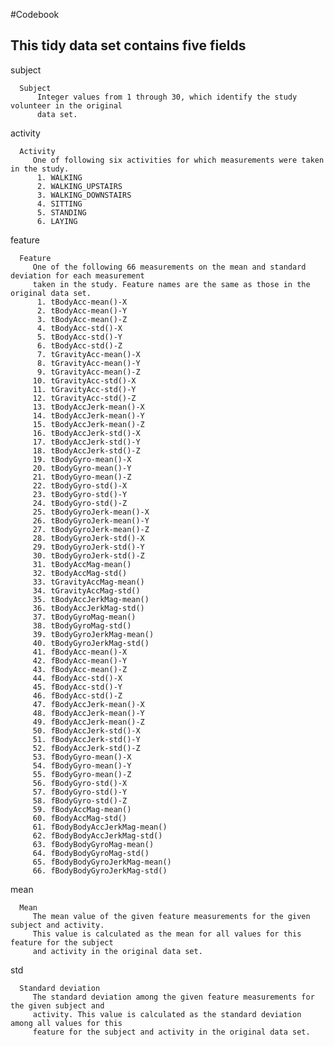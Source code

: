 #Codebook

## This tidy data set contains five fields

subject

      Subject
          Integer values from 1 through 30, which identify the study volunteer in the original 
          data set.
          
activity

      Activity
         One of following six activities for which measurements were taken in the study.
          1. WALKING
          2. WALKING_UPSTAIRS
          3. WALKING_DOWNSTAIRS
          4. SITTING
          5. STANDING
          6. LAYING

feature

      Feature
         One of the following 66 measurements on the mean and standard deviation for each measurement
         taken in the study. Feature names are the same as those in the original data set.
          1. tBodyAcc-mean()-X
          2. tBodyAcc-mean()-Y
          3. tBodyAcc-mean()-Z
          4. tBodyAcc-std()-X
          5. tBodyAcc-std()-Y
          6. tBodyAcc-std()-Z
          7. tGravityAcc-mean()-X
          8. tGravityAcc-mean()-Y
          9. tGravityAcc-mean()-Z
         10. tGravityAcc-std()-X
         11. tGravityAcc-std()-Y
         12. tGravityAcc-std()-Z
         13. tBodyAccJerk-mean()-X
         14. tBodyAccJerk-mean()-Y
         15. tBodyAccJerk-mean()-Z
         16. tBodyAccJerk-std()-X
         17. tBodyAccJerk-std()-Y
         18. tBodyAccJerk-std()-Z
         19. tBodyGyro-mean()-X
         20. tBodyGyro-mean()-Y
         21. tBodyGyro-mean()-Z
         22. tBodyGyro-std()-X
         23. tBodyGyro-std()-Y
         24. tBodyGyro-std()-Z
         25. tBodyGyroJerk-mean()-X
         26. tBodyGyroJerk-mean()-Y
         27. tBodyGyroJerk-mean()-Z
         28. tBodyGyroJerk-std()-X
         29. tBodyGyroJerk-std()-Y
         30. tBodyGyroJerk-std()-Z
         31. tBodyAccMag-mean()
         32. tBodyAccMag-std()
         33. tGravityAccMag-mean()
         34. tGravityAccMag-std()
         35. tBodyAccJerkMag-mean()
         36. tBodyAccJerkMag-std()
         37. tBodyGyroMag-mean()
         38. tBodyGyroMag-std()
         39. tBodyGyroJerkMag-mean()
         40. tBodyGyroJerkMag-std()
         41. fBodyAcc-mean()-X
         42. fBodyAcc-mean()-Y
         43. fBodyAcc-mean()-Z
         44. fBodyAcc-std()-X
         45. fBodyAcc-std()-Y
         46. fBodyAcc-std()-Z
         47. fBodyAccJerk-mean()-X
         48. fBodyAccJerk-mean()-Y
         49. fBodyAccJerk-mean()-Z
         50. fBodyAccJerk-std()-X
         51. fBodyAccJerk-std()-Y
         52. fBodyAccJerk-std()-Z
         53. fBodyGyro-mean()-X
         54. fBodyGyro-mean()-Y
         55. fBodyGyro-mean()-Z
         56. fBodyGyro-std()-X
         57. fBodyGyro-std()-Y
         58. fBodyGyro-std()-Z
         59. fBodyAccMag-mean()
         60. fBodyAccMag-std()
         61. fBodyBodyAccJerkMag-mean()
         62. fBodyBodyAccJerkMag-std()
         63. fBodyBodyGyroMag-mean()
         64. fBodyBodyGyroMag-std()
         65. fBodyBodyGyroJerkMag-mean()
         66. fBodyBodyGyroJerkMag-std()

mean

      Mean
         The mean value of the given feature measurements for the given subject and activity. 
         This value is calculated as the mean for all values for this feature for the subject 
         and activity in the original data set.

std

      Standard deviation
         The standard deviation among the given feature measurements for the given subject and 
         activity. This value is calculated as the standard deviation among all values for this
         feature for the subject and activity in the original data set.
